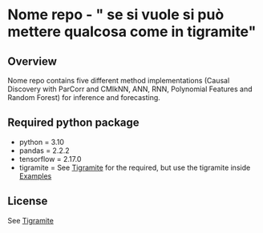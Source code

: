 # Nome repo - " se si vuole si può mettere qualcosa come in tigramite"
## Overview
Nome repo contains five different method implementations (Causal Discovery with ParCorr and CMIkNN, ANN, RNN, Polynomial Features and Random Forest) for inference and forecasting.
## Required python package
- python = 3.10
- pandas = 2.2.2
- tensorflow = 2.17.0
- tigramite = See [Tigramite](https://github.com/jakobrunge/tigramite?tab=readme-ov-file#tigramite--causal-inference-for-time-series-datasets) for the required, but use the tigramite inside [Examples](https://github.com/simoross/XAI/tree/main/Examples)
## License
See [Tigramite](https://github.com/jakobrunge/tigramite?tab=readme-ov-file#tigramite--causal-inference-for-time-series-datasets)
